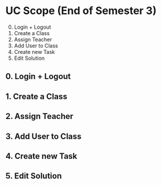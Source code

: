# UC Scope (End of Semester 3)
0. Login + Logout
1. Create a Class
2. Assign Teacher
3. Add User to Class
4. Create new Task
5. Edit Solution

## 0. Login + Logout
## 1. Create a Class
## 2. Assign Teacher
## 3. Add User to Class
## 4. Create new Task
## 5. Edit Solution
